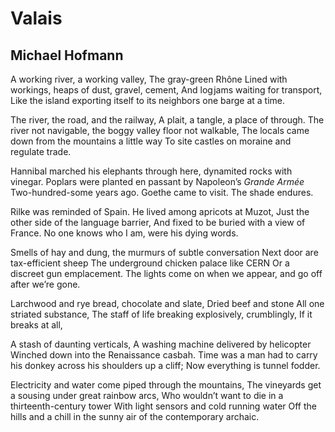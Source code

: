 # Valais
## Michael Hofmann
A working river, a working valley,
The gray-green Rhône
Lined with workings, heaps of dust, gravel, cement,
And log jams waiting for transport,
Like the island exporting itself to its neighbors one barge at a time.

The river, the road, and the railway,
A plait, a tangle, a place of through.
The river not navigable, the boggy valley floor not walkable,
The locals came down from the mountains a little way
To site castles on moraine and regulate trade.

Hannibal marched his elephants through here, dynamited rocks with vinegar.
Poplars were planted en passant by Napoleon’s _Grande Armée_
Two-hundred-some years ago.
Goethe came to visit.
The shade endures.

Rilke was reminded of Spain.
He lived among apricots at Muzot,
Just the other side of the language barrier,
And fixed to be buried with a view of France.
No one knows who I am, were his dying words.

Smells of hay and dung, the murmurs of subtle conversation
Next door are tax-efficient sheep
The underground chicken palace like CERN
Or a discreet gun emplacement.
The lights come on when we appear, and go off after we’re gone.

Larchwood and rye bread, chocolate and slate,
Dried beef and stone
All one striated substance,
The staff of life breaking explosively, crumblingly,
If it breaks at all,

A stash of daunting verticals,
A washing machine delivered by helicopter
Winched down into the Renaissance casbah.
Time was a man had to carry his donkey across his shoulders up a cliff;
Now everything is tunnel fodder.

Electricity and water come piped through the mountains,
The vineyards get a sousing under great rainbow arcs,
Who wouldn’t want to die in a thirteenth-century tower
With light sensors and cold running water
Off the hills and a chill in the sunny air of the contemporary archaic.